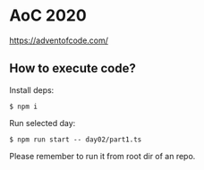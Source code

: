 # AoC 2020
https://adventofcode.com/

## How to execute code?

Install deps:
```shell script
$ npm i
```

Run selected day:
```shell script
$ npm run start -- day02/part1.ts
```

Please remember to run it from root dir of an repo.